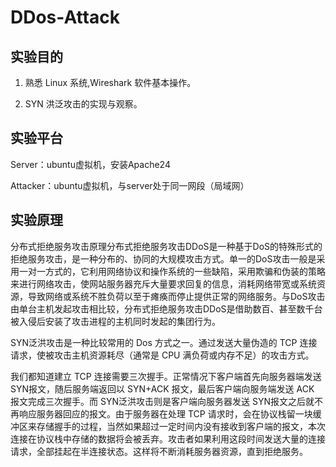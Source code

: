 # DDos-Attack

## 实验目的

1. 熟悉 Linux 系统,Wireshark 软件基本操作。

2. SYN 洪泛攻击的实现与观察。

## 实验平台

Server：ubuntu虚拟机，安装Apache24

Attacker：ubuntu虚拟机，与server处于同一网段（局域网）

## 实验原理

分布式拒绝服务攻击原理分布式拒绝服务攻击DDoS是一种基于DoS的特殊形式的拒绝服务攻击，是一种分布的、协同的大规模攻击方式。单一的DoS攻击一般是采用一对一方式的，它利用网络协议和操作系统的一些缺陷，采用欺骗和伪装的策略来进行网络攻击，使网站服务器充斥大量要求回复的信息，消耗网络带宽或系统资源，导致网络或系统不胜负荷以至于瘫痪而停止提供正常的网络服务。与DoS攻击由单台主机发起攻击相比较，分布式拒绝服务攻击DDoS是借助数百、甚至数千台被入侵后安装了攻击进程的主机同时发起的集团行为。

SYN泛洪攻击是一种比较常用的 Dos 方式之一。通过发送大量伪造的 TCP 连接请求，使被攻击主机资源耗尽（通常是 CPU 满负荷或内存不足）的攻击方式。

我们都知道建立 TCP 连接需要三次握手。正常情况下客户端首先向服务器端发送 SYN报文，随后服务端返回以 SYN+ACK 报文，最后客户端向服务端发送 ACK 报文完成三次握手。而 SYN泛洪攻击则是客户端向服务器发送 SYN报文之后就不再响应服务器回应的报文。由于服务器在处理 TCP 请求时，会在协议栈留一块缓冲区来存储握手的过程，当然如果超过一定时间内没有接收到客户端的报文，本次连接在协议栈中存储的数据将会被丢弃。攻击者如果利用这段时间发送大量的连接请求，全部挂起在半连接状态。这样将不断消耗服务器资源，直到拒绝服务。

